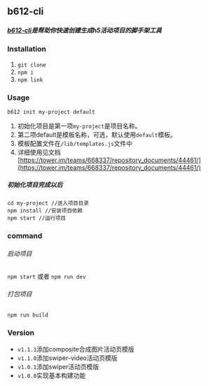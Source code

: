 ## b612-cli
##### [b612-cli](http://10.35.33.29:9999/dengjianjun/b612-cli)是帮助你快速创建生成h5活动项目的脚手架工具
### Installation
1. `git clone`
2. `npm i`
3. `npm link`

### Usage
```
b612 init my-project default
```
1. 初始化项目是第一项`my-project`是项目名称。
2. 第二项default是模板名称，可选，默认使用`default`模板。
3. 模板配置文件在`/lib/templates.js`文件中
4. 详细使用见文档[https://tower.im/teams/668337/repository_documents/44461/](https://tower.im/teams/668337/repository_documents/44461/)

##### 初始化项目完成以后
```
cd my-project //进入项目目录
npm install //安装项目依赖
npm start //运行项目
```
### command
###### 启动项目
`npm start` 或者 `npm run dev`
###### 打包项目
`npm run build`

### Version
- `v1.1.1`添加composite合成图片活动页模版
- `v1.1.0`添加swiper-video活动页模版
- `v1.0.1`添加swiper活动页模版
- `v1.0.0`实现基本构建功能

